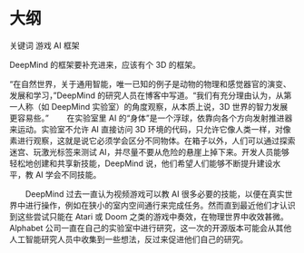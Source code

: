 
# 大纲

关键词 游戏 AI 框架


DeepMind 的框架要补充进来，应该有个 3D 的框架。

“在自然世界，关于通用智能，唯一已知的例子是动物的物理和感觉器官的演变、发展和学习，”DeepMind 的研究人员在博客中写道。“我们有充分理由认为，从第一人称（如 DeepMind 实验室）的角度观察，从本质上说，3D 世界的智力发展更容易些。”
　　在实验室里 AI 的“身体”是一个浮球，依靠向各个方向发射推进器来运动。实验室不允许 AI 直接访问 3D 环境的代码，只允许它像人类一样，对像素进行观察，这就是说它必须学会区分不同物体。在箱子以外，人们可以通过探索迷宫、玩激光标签来测试 AI，并尽量不要从危险的悬崖上掉下来。开发人员能够轻松地创建和共享新技能，DeepMind 说，他们希望人们能够不断提升建设水平，教 AI 学会不同技能。

　　DeepMind 过去一直认为视频游戏可以教 AI 很多必要的技能，以便在真实世界中进行操作，例如在狭小的室内空间通行来完成任务。然而直到最近他们才认识到这些尝试只能在 Atari 或 Doom 之类的游戏中奏效，在物理世界中收效甚微。Alphabet 公司一直在自己的实验室中进行研究，这一次的开源版本可能会从其他人工智能研究人员中收集到一些想法，反过来促进他们自己的研究。
